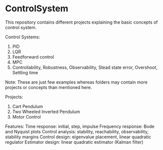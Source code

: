 # ControlSystem
This repository contains different projects explaining the basic concepts of control system.

Control Systems:
1. PID
2. LQR
3. Feedforward control
4. MPC
5. Controllability, Robustness, Observability, Stead state error, Overshoot, Settling time

Note: These are just few examples whereas folders may contain more projects or concepts than mentioned here.

Projects:
1. Cart Pendulum
2. Two Wheeled Inverted Pendulum
3. Motor Control

Features: 
Time response: initial, step, impulse
Frequency response: Bode and Nyquist plots
Control analysis: stability, reachability, observability, stability margins
Control design: eigenvalue placement, linear quadratic regulator
Estimator design: linear quadratic estimator (Kalman filter)
